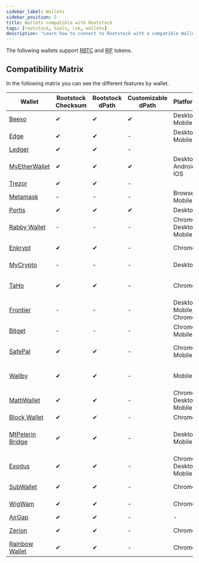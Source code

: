 ```yaml
---
sidebar_label: Wallets
sidebar_position: 2
title: Wallets compatible with Rootstock
tags: [rootstock, tools, rsk, wallets]
description: "Learn how to connect to Rootstock with a compatible Wallet"
---
```


The following wallets support [RBTC](/concepts/rbtc/) and [RIF](/concepts/rif-suite/token) tokens.

<Carousel width="370" height="260" >
  <CarouselItem image="/img/rsk/wallets/my-crypto.png" href="https://app.mycrypto.com/add-account" />
  <CarouselItem image="/img/rsk/wallets/metamask-logo.png" href="https://metamask.io/download" target="_blank" />
  <CarouselItem image="/img/rsk/wallets/edge-wallet-logo.png" href="https://edge.app/" />
  <CarouselItem image="/img/rsk/wallets/ledger-logo.png" href="https://www.ledger.com/" />
  <CarouselItem image="/img/rsk/wallets/trezor-wallet.png" href="https://trezor.io/trezor-suite" />
  <CarouselItem image="/img/rsk/wallets/dcent-wallet.png" href="https://www.dcentwallet.com/en" />
  <CarouselItem image="/img/rsk/wallets/math-wallet.png" href="https://blog.mathwallet.org/?p=1625" />
  <CarouselItem image="/img/rsk/wallets/Exodus_logo_white.png" href="https://www.exodus.com/" />
  <CarouselItem image="/img/rsk/wallets/mew.svg" href="https://www.myetherwallet.com/" />
  <CarouselItem image="/img/rsk/wallets/enkrypt-logo.png" href="https://www.enkrypt.com/networks/rootstock-wallet/" />
  <CarouselItem image="/img/rsk/wallets/block-wallet.png" href="https://blockwallet.io/" />
  <CarouselItem image="/img/rsk/wallets/taho.png" href="https://taho.xyz" />
  <CarouselItem image="/img/rsk/wallets/testtwo.png" href="https://rabby.io" />
  <CarouselItem image="/img/rsk/wallets/subwallet.svg" href="https://www.subwallet.app/" />
  <CarouselItem image="/img/rsk/wallets/WigwamGreen.svg" href="https://wigwam.app/" />
  <CarouselItem image="/img/rsk/wallets/zerion.svg" href="https://zerion.io/" />
  <CarouselItem image="/img/rsk/wallets/rainbow-wallet-main.png" href="https://rainbow.me/en/" />
</Carousel>

## Compatibility Matrix

In the following matrix you can see the different features by wallet.

| Wallet | Rootstock Checksum  |  Rootstock dPath | Customizable dPath  | Platforms | Available Networks |
|---|---|---|---|---| ---|
|  [Beexo](https://beexo.com) |  ✔ |  ✔ |  ✔ | Desktop, Mobile | Mainnet |
|  [Edge](https://edge.app/) | ✔  | ✔  | -  | Desktop, Mobile | Mainnet, Testnet |
|  [Ledger](https://www.ledger.com/) | ✔  |  ✔ | -  |
|  [MyEtherWallet](https://www.myetherwallet.com/) | ✔  |  ✔ |  ✔  | Desktop, Android, IOS | Mainnet, Testnet |
|  [Trezor](https://trezor.io/trezor-suite) | ✔  |  ✔ |  -  |
|  [Metamask](/dev-tools/wallets/metamask) | - |  - | -  | Browser, Mobile | Mainnet, Testnet |
|  [Portis](https://www.portis.io/) | ✔ |  ✔ | ✔  | Desktop | Mainnet |
|  [Rabby Wallet](https://rabby.io) | - |  - | -  | Chrome, Desktop, Mobile | 
|  [Enkrypt](https://www.enkrypt.com/networks/rootstock-wallet/)|  ✔ |   ✔ | -  | Chrome | Mainnet, Testnet |
|  [MyCrypto](https://mycrypto.com/) | - |  - | -  | Desktop | Rootstock (RBTC) |
|  [TaHo](https://taho.xyz) | ✔ |  ✔ | -  | Chrome | Rootstock (RBTC), Mainnet |
|  [Frontier](https://www.frontier.xyz/browser-extension) | - |  - | -  | Desktop, Mobile, Chrome | Rootstock (RBTC) |
|  [Bitget](https://web3.bitget.com/en/) | - |  - | -  | Chrome, Mobile | RBTC |
|  [SafePal](https://www.safepal.com/en/extension) | ✔ |  ✔ | -  | Chrome, Mobile | Rootstock (RBTC), Mainnet |
|  [Wallby](https://wallby.app/) | ✔ |  ✔ | -  | Mobile | Rootstock (RBTC), Bitcoin |
|  [MathWallet](https://blog.mathwallet.org/?p=1625) | ✔ |  ✔ | -  | Chrome, Desktop, Mobile | Mainnet | 
|  [Block Wallet](https://blockwallet.io/) | ✔ |  ✔ | -  | Chrome | Mainnet
|  [MtPelerin Bridge](https://www.mtpelerin.com/bridge-wallet) | ✔ |  ✔ | -  | Desktop, Mobile | Rootstock (Mainnet), Bitcoin (Testnet) |
|  [Exodus](https://www.exodus.com/) | ✔ |  ✔ | -  | Chrome, Desktop, Mobile | Mainnet |
|  [SubWallet](https://www.subwallet.app/) | ✔ | ✔ | -  | Chrome  | Mainnet, Testnet |
|  [WigWam](https://wigwam.app/) | ✔ | ✔ | -  | Chrome  | Mainnet, Testnet |
|  [AirGap](https://airgap.it/) | ✔ | ✔ | -  | -  | Mainnet |
|  [Zerion](https://zerion.io/) | ✔ | ✔ | -  | Chrome  | Mainnet, Testnet|
|  [Rainbow Wallet](https://rainbow.me/en/) | ✔ | ✔ | -  | Chrome  | Mainnet, Testnet|





